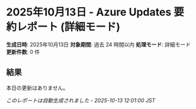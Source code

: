 # 2025年10月13日 - Azure Updates 要約レポート (詳細モード)

**生成日時**: 2025年10月13日
**対象期間**: 過去 24 時間以内
**処理モード**: 詳細モード
**更新件数**: 0 件

## 結果

本日の更新はありません。


*このレポートは自動生成されました - 2025-10-13 12:01:00 JST*